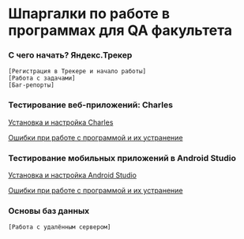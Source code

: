 # Шпаргалки по работе в программах для QA факультета
### С чего начать? Яндекс.Трекер
    [Регистрация в Трекере и начало работы]
    [Работа с задачами]
    [Баг-репорты]
### Тестирование веб-приложений: Charles
   [Установка и настройка Charles](https://www.notion.so/2f32b027d8a54e5bae3622eeec14755c)
   
   [Ошибки при работе с программой и их устранение](https://www.notion.so/FAQ-Charles-54fbaed18d8b4d2c90334f974c93d406)
### Тестирование мобильных приложений в Android Studio
   [Установка и настройка Android Studio](https://www.notion.so/Android-Studio-140fabeffae4460b9aacf64755470f8f)
   
   [Ошибки при работе с программой и их устранение](https://www.notion.so/FAQ-Android-Studio-8101762a27334c53addedcac8f1d4569)
### Основы баз данных
    [Работа с удалённым сервером]
